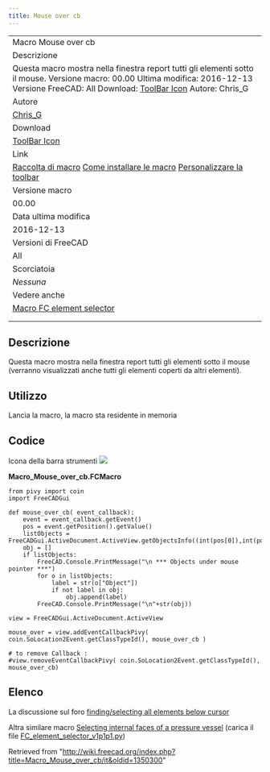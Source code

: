 ```yaml
---
title: Mouse over cb
---
```


|                                                                                                                                                                                                                                                             |
| ----------------------------------------------------------------------------------------------------------------------------------------------------------------------------------------------------------------------------------------------------------- |
| Macro Mouse over cb                                                                                                                                                                                                                                         |
| Descrizione                                                                                                                                                                                                                                                 |
| Questa macro mostra nella finestra report tutti gli elementi sotto il mouse. Versione macro: 00.00 Ultima modifica: 2016-12-13 Versione FreeCAD: All Download: [ToolBar Icon](https://wiki.freecad.org/images/5/55/Macro_Mouse_over_cb.png) Autore: Chris_G |
| Autore                                                                                                                                                                                                                                                      |
| [Chris_G](/index.php?title=User:Chris_G&action=edit&redlink=1 "User:Chris G (page does not exist)")                                                                                                                                                         |
| Download                                                                                                                                                                                                                                                    |
| [ToolBar Icon](https://wiki.freecad.org/images/5/55/Macro_Mouse_over_cb.png)                                                                                                                                                                                |
| Link                                                                                                                                                                                                                                                        |
| [Raccolta di macro](/Macros_recipes/it "Macros recipes/it") [Come installare le macro](/How_to_install_macros/it "How to install macros/it") [Personalizzare la toolbar](/Customize_Toolbars/it "Customize Toolbars/it")                                    |
| Versione macro                                                                                                                                                                                                                                              |
| 00.00                                                                                                                                                                                                                                                       |
| Data ultima modifica                                                                                                                                                                                                                                        |
| 2016-12-13                                                                                                                                                                                                                                                  |
| Versioni di FreeCAD                                                                                                                                                                                                                                         |
| All                                                                                                                                                                                                                                                         |
| Scorciatoia                                                                                                                                                                                                                                                 |
| _Nessuna_                                                                                                                                                                                                                                                   |
| Vedere anche                                                                                                                                                                                                                                                |
| [Macro FC element selector](/Macro_FC_element_selector/it "Macro FC element selector/it")                                                                                                                                                                   |
|                                                                                                                                                                                                                                                             |
|                                                                                                                                                                                                                                                             |

## Descrizione

Questa macro mostra nella finestra report tutti gli elementi sotto il mouse (verranno visualizzati anche tutti gli elementi coperti da altri elementi).

## Utilizzo

Lancia la macro, la macro sta residente in memoria

## Codice

Icona della barra strumenti ![](/images/Macro_Mouse_over_cb.png)

**Macro_Mouse_over_cb.FCMacro**

```
from pivy import coin
import FreeCADGui

def mouse_over_cb( event_callback):
    event = event_callback.getEvent()
    pos = event.getPosition().getValue()
    listObjects = FreeCADGui.ActiveDocument.ActiveView.getObjectsInfo((int(pos[0]),int(pos[1])))
    obj = []
    if listObjects:
        FreeCAD.Console.PrintMessage("\n *** Objects under mouse pointer ***")
        for o in listObjects:
            label = str(o["Object"])
            if not label in obj:
                obj.append(label)
        FreeCAD.Console.PrintMessage("\n"+str(obj))

view = FreeCADGui.ActiveDocument.ActiveView

mouse_over = view.addEventCallbackPivy( coin.SoLocation2Event.getClassTypeId(), mouse_over_cb )

# to remove Callback :
#view.removeEventCallbackPivy( coin.SoLocation2Event.getClassTypeId(), mouse_over_cb)
```

## Elenco

La discussione sul foro [finding/selecting all elements below cursor](https://forum.freecadweb.org/viewtopic.php?f=10&t=19072)

Altra similare macro [Selecting internal faces of a pressure vessel](https://forum.freecadweb.org/viewtopic.php?f=18&t=12381&p=151950#p151950) (carica il file [FC_element_selector_v1p1p1.py](https://forum.freecadweb.org/download/file.php?id=31041))

Retrieved from "<http://wiki.freecad.org/index.php?title=Macro_Mouse_over_cb/it&oldid=1350300>"
